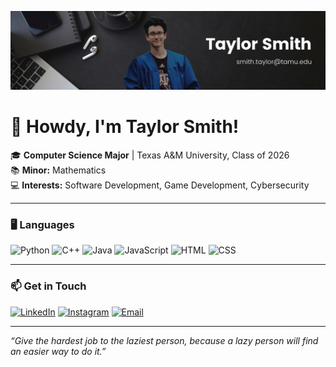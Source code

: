 ![Banner](https://github.com/tsmith422/tsmith422/blob/e67347159220979c2d57da012f9d4a7aba9bc408/Personal-Banner.png)

# 🤠 Howdy, I'm Taylor Smith!

🎓 **Computer Science Major** | Texas A&M University, Class of 2026  
📚 **Minor:** Mathematics  
💻 **Interests:** Software Development, Game Development, Cybersecurity  

---

### 🖥️ Languages
![Python](https://img.shields.io/badge/-Python-3776AB?logo=python&logoColor=white&style=flat-square)
![C++](https://img.shields.io/badge/-C++-00599C?logo=c%2B%2B&logoColor=white&style=flat-square)
![Java](https://img.shields.io/badge/-Java-007396?logo=java&logoColor=white&style=flat-square)
![JavaScript](https://img.shields.io/badge/-JavaScript-F7DF1E?logo=javascript&logoColor=black&style=flat-square)
![HTML](https://img.shields.io/badge/-HTML-E34F26?logo=html5&logoColor=white&style=flat-square)
![CSS](https://img.shields.io/badge/-CSS-1572B6?logo=css3&logoColor=white&style=flat-square)

---

### 📫 Get in Touch
[![LinkedIn](https://img.shields.io/badge/-LinkedIn-0A66C2?logo=linkedin&logoColor=white&style=flat-square)](https://www.linkedin.com/in/smithtas)
[![Instagram](https://img.shields.io/badge/-Instagram-E4405F?logo=instagram&logoColor=white&style=flat-square)](https://www.instagram.com/0taylor_smith0)
[![Email](https://img.shields.io/badge/-Email-D14836?logo=gmail&logoColor=white&style=flat-square)](mailto:smith.taylor@tamu.edu)

---

*“Give the hardest job to the laziest person, because a lazy person will find an easier way to do it.”*
